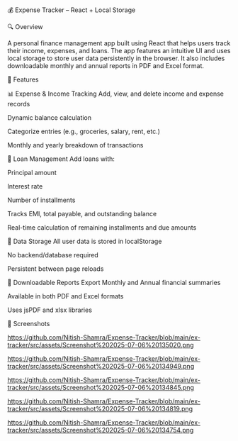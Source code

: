 💰 Expense Tracker – React + Local Storage

🔍 Overview


A personal finance management app built using React that helps users track their income, expenses, and loans. The app features an intuitive UI and uses local storage to store user data persistently in the browser. It also includes downloadable monthly and annual reports in PDF and Excel format.


🚀 Features

📊 Expense & Income Tracking
Add, view, and delete income and expense records

Dynamic balance calculation

Categorize entries (e.g., groceries, salary, rent, etc.)

Monthly and yearly breakdown of transactions

💸 Loan Management
Add loans with:

Principal amount

Interest rate

Number of installments

Tracks EMI, total payable, and outstanding balance

Real-time calculation of remaining installments and due amounts

📂 Data Storage
All user data is stored in localStorage

No backend/database required

Persistent between page reloads

📄 Downloadable Reports
Export Monthly and Annual financial summaries

Available in both PDF and Excel formats

Uses jsPDF and xlsx libraries


📸 Screenshots

https://github.com/Nitish-Shamra/Expense-Tracker/blob/main/ex-tracker/src/assets/Screenshot%202025-07-06%20135020.png

https://github.com/Nitish-Shamra/Expense-Tracker/blob/main/ex-tracker/src/assets/Screenshot%202025-07-06%20134949.png

https://github.com/Nitish-Shamra/Expense-Tracker/blob/main/ex-tracker/src/assets/Screenshot%202025-07-06%20134845.png

https://github.com/Nitish-Shamra/Expense-Tracker/blob/main/ex-tracker/src/assets/Screenshot%202025-07-06%20134819.png

https://github.com/Nitish-Shamra/Expense-Tracker/blob/main/ex-tracker/src/assets/Screenshot%202025-07-06%20134754.png





